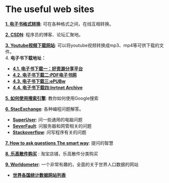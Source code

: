 # The useful web sites

[**1. 电子书格式转换**](https://convertio.co/download/f20140181aa5325dcff28a5adc3e9fdd64b1b1/): 可在各种格式之间，在线互相转换。

[**2. CSDN**](https://www.csdn.net/): 程序员的博客、论坛汇聚地。

[**3. Youtube视频下载网站**](https://www.youtubeconverter.io/en2): 可以将youtube视频转换成mp3、mp4等可供下载的文件。  
4. **电子书下载地址：**  
* [**4.1. 电子书下载一：好资源分享平台**](http://www.lingocn.com/)  
* [**4.2. 电子书下载二:PDF电子书网**](https://www.xgv5.com/24.html)  
* [**4.3. 电子书下载三:ePUBw**](https://epubw.com/)  
* [**4.4. 电子书下载四:Inrtnet Archive**](https://archive.org/)

[**5. 如何使用搜索引擎**](https://www.lifehack.org/articles/technology/20-tips-use-google-search-efficiently.html): 教你如何使用Google搜索

[**6. StacExchange**](https://stackoverflow.com/): 各种编程问题解答。  
* [**SuperUser**](https://superuser.com/): 问一些通用的电脑问题
* [**SeverFault**](https://serverfault.com/): 问服务器和网管相关的问题
* [**Stackoverflow**](https://stackoverflow.com/): 问写程序有关的问题

[**7. How to ask questions The smart way**](https://github.com/ryanhanwu/How-To-Ask-Questions-The-Smart-Way/blob/master/README-zh_CN.md): 提问的智慧

[**8. 乐高散件购买**](https://item.taobao.com/item.htm?spm=2013.1.0.0.4c3156dbuYOL25&id=42929923254&scm=1007.12144.95220.42296_0_0&pvid=ac7f1542-8316-4cc3-90e3-b90450c85479&utparam=%7B%22x_hestia_source%22%3A%2242296%22%2C%22x_object_type%22%3A%22item%22%2C%22x_mt%22%3A0%2C%22x_src%22%3A%2242296%22%2C%22x_pos%22%3A3%2C%22x_pvid%22%3A%22ac7f1542-8316-4cc3-90e3-b90450c85479%22%2C%22x_object_id%22%3A42929923254%7D) : 淘宝店铺，乐高散件分类购买

[**9. Worldometer**](https://www.worldometers.info/): 一个非常有趣的，全面的关于世界人口数据的网站  
* [**世界各国统计数据网站列表**](https://www.worldometers.info/sources/)
